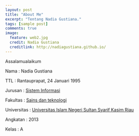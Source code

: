 ```yaml
---
layout: post
title: "About Me"
excerpt: "Tentang Nadia Gustiana."
tags: [sample post]
comments: true
image:
  feature: web2.jpg
  credit: Nadia Gustiana
  creditlink: http://nadiagustiana.github.io/
---
```

<p>Assalamualaikum</p>
<p>Nama : Nadia Gustiana</p>
<p>TTL : Rantauprapat, 24 Januari 1995</p>
<p>Jurusan : <a href= "http://sif.uin-suska.ac.id/">Sistem Informasi</a></p>
<p>Fakultas : <a href= "http://fst.uin-suska.ac.id/">Sains dan teknologi</a></p>
<p>Universitas : <a href= "http://uin-suska.ac.id/">Universitas Islam Negeri Sultan Syarif Kasim Riau</a></p>
<p>Angkatan : 2013</p>
<p>Kelas : A</p>


